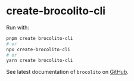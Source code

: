 # create-brocolito-cli

Run with:

```sh
pnpm create brocolito-cli
# or
npx create-brocolito-cli
# or
yarn create brocolito-cli
```

See latest documentation of `brocolito` on [GitHub](https://github.com/vikingair/brocolito/blob/main/README.md).
